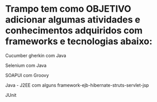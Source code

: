 # Trampo tem como OBJETIVO adicionar algumas atividades e conhecimentos adquiridos com frameworks e tecnologias abaixo:

Cucumber gherkin com Java

Selenium com Java

SOAPUI com Groovy

Java - J2EE com alguns framework-ejb-hibernate-struts-servlet-jsp

JUnit




